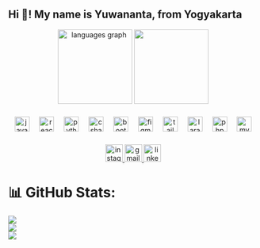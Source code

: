 <h2 align="left">Hi 👋! My name is Yuwananta, from Yogyakarta</h2>

<div align="center">
  <img src="https://github-readme-stats.vercel.app/api/top-langs?username=yawwnann&locale=en&hide_title=false&layout=compact&card_width=320&langs_count=5&theme=dracula&hide_border=false" height="150" alt="languages graph"  />
  <img  height="150" src="https://i.giphy.com/media/v1.Y2lkPTc5MGI3NjExN3RyYml5bDNtNWI2YW1iNHBoYThwaWQ0Ymw3Z2xxaDEydnJoMWk1ZiZlcD12MV9pbnRlcm5hbF9naWZfYnlfaWQmY3Q9Zw/xdgisqRDFyO9G/giphy.gif"  />

</div>


###


<div align="center">
  <img src="https://cdn.jsdelivr.net/gh/devicons/devicon/icons/javascript/javascript-original.svg" height="30" alt="javascript logo"  />
  <img width="12" />
  <img src="https://cdn.jsdelivr.net/gh/devicons/devicon/icons/react/react-original.svg" height="30" alt="react logo"  />
  <img width="12" />
  <img src="https://cdn.jsdelivr.net/gh/devicons/devicon/icons/python/python-original.svg" height="30" alt="python logo"  />
  <img width="12" />
  <img src="https://cdn.jsdelivr.net/gh/devicons/devicon/icons/cplusplus/cplusplus-original.svg" height="30" alt="csharp logo"  />
  <img width="12" />
  <img src="https://cdn.jsdelivr.net/gh/devicons/devicon/icons/bootstrap/bootstrap-original.svg" height="30" alt="bootstrap logo"  />
  <img width="12" />
  <img src="https://cdn.jsdelivr.net/gh/devicons/devicon/icons/figma/figma-original.svg" height="30" alt="figma logo"  />
  <img width="12" />
  <img src="https://cdn.jsdelivr.net/gh/devicons/devicon/icons/tailwindcss/tailwindcss-original-wordmark.svg" height="30" alt="tailwindcss logo"  />
  <img width="12" />
  <img src="https://cdn.jsdelivr.net/gh/devicons/devicon/icons/laravel/laravel-original.svg" height="30" alt="laravel logo"  />
  <img width="12" />
  <img src="https://cdn.jsdelivr.net/gh/devicons/devicon/icons/php/php-original.svg" height="30" alt="php logo"  />
  <img width="12" />
  <img src="https://cdn.jsdelivr.net/gh/devicons/devicon/icons/mysql/mysql-original.svg" height="30" alt="mysql logo"  />
</div>

###

<div align="center">
  <a href="https://instagram.com/yawwnan" target="_blank">
    <img src="https://img.shields.io/static/v1?message=Instagram&logo=instagram&label=&color=E4405F&logoColor=white&labelColor=&style=for-the-badge" height="35" alt="instagram logo"  />
  </a>
  <a href="c0478592@gmail.com" target="_blank">
    <img src="https://img.shields.io/static/v1?message=Gmail&logo=gmail&label=&color=D14836&logoColor=white&labelColor=&style=for-the-badge" height="35" alt="gmail logo"  />
  </a>
  <a href="https://www.linkedin.com/in/yuwa-nanta-562341249/" target="_blank">
    <img src="https://img.shields.io/static/v1?message=LinkedIn&logo=linkedin&label=&color=0077B5&logoColor=white&labelColor=&style=for-the-badge" height="35" alt="linkedin logo"  />
  </a>
</div>

# 📊 GitHub Stats:
![](https://github-readme-stats.vercel.app/api?username=yawwnann&theme=dark&hide_border=false&include_all_commits=false&count_private=false)<br/>
![](https://github-readme-streak-stats.herokuapp.com/?user=yawwnann&theme=dark&hide_border=false)<br/>
![](https://github-readme-stats.vercel.app/api/top-langs/?username=yawwnann&theme=dark&hide_border=false&include_all_commits=false&count_private=false&layout=compact)


